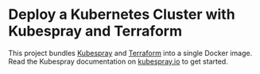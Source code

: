 # Deploy a Kubernetes Cluster with Kubespray and Terraform

This project bundles [Kubespray](https://github.com/kubernetes-sigs/kubespray) and [Terraform](https://www.terraform.io) into a single Docker image.
Read the Kubespray documentation on [kubespray.io](https://kubespray.io/) to get started. 
